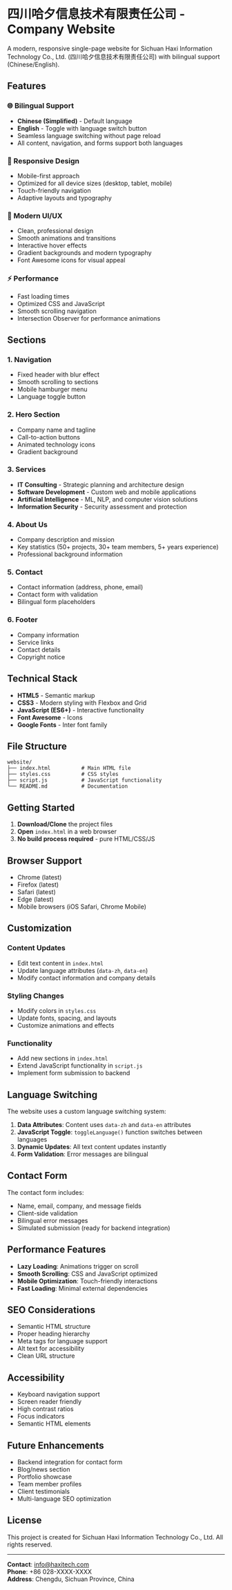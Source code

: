 # 四川哈夕信息技术有限责任公司 - Company Website

A modern, responsive single-page website for Sichuan Haxi Information Technology Co., Ltd. (四川哈夕信息技术有限责任公司) with bilingual support (Chinese/English).

## Features

### 🌐 Bilingual Support
- **Chinese (Simplified)** - Default language
- **English** - Toggle with language switch button
- Seamless language switching without page reload
- All content, navigation, and forms support both languages

### 📱 Responsive Design
- Mobile-first approach
- Optimized for all device sizes (desktop, tablet, mobile)
- Touch-friendly navigation
- Adaptive layouts and typography

### 🎨 Modern UI/UX
- Clean, professional design
- Smooth animations and transitions
- Interactive hover effects
- Gradient backgrounds and modern typography
- Font Awesome icons for visual appeal

### ⚡ Performance
- Fast loading times
- Optimized CSS and JavaScript
- Smooth scrolling navigation
- Intersection Observer for performance animations

## Sections

### 1. Navigation
- Fixed header with blur effect
- Smooth scrolling to sections
- Mobile hamburger menu
- Language toggle button

### 2. Hero Section
- Company name and tagline
- Call-to-action buttons
- Animated technology icons
- Gradient background

### 3. Services
- **IT Consulting** - Strategic planning and architecture design
- **Software Development** - Custom web and mobile applications
- **Artificial Intelligence** - ML, NLP, and computer vision solutions
- **Information Security** - Security assessment and protection

### 4. About Us
- Company description and mission
- Key statistics (50+ projects, 30+ team members, 5+ years experience)
- Professional background information

### 5. Contact
- Contact information (address, phone, email)
- Contact form with validation
- Bilingual form placeholders

### 6. Footer
- Company information
- Service links
- Contact details
- Copyright notice

## Technical Stack

- **HTML5** - Semantic markup
- **CSS3** - Modern styling with Flexbox and Grid
- **JavaScript (ES6+)** - Interactive functionality
- **Font Awesome** - Icons
- **Google Fonts** - Inter font family

## File Structure

```
website/
├── index.html          # Main HTML file
├── styles.css          # CSS styles
├── script.js           # JavaScript functionality
└── README.md           # Documentation
```

## Getting Started

1. **Download/Clone** the project files
2. **Open** `index.html` in a web browser
3. **No build process required** - pure HTML/CSS/JS

## Browser Support

- Chrome (latest)
- Firefox (latest)
- Safari (latest)
- Edge (latest)
- Mobile browsers (iOS Safari, Chrome Mobile)

## Customization

### Content Updates
- Edit text content in `index.html`
- Update language attributes (`data-zh`, `data-en`)
- Modify contact information and company details

### Styling Changes
- Modify colors in `styles.css`
- Update fonts, spacing, and layouts
- Customize animations and effects

### Functionality
- Add new sections in `index.html`
- Extend JavaScript functionality in `script.js`
- Implement form submission to backend

## Language Switching

The website uses a custom language switching system:

1. **Data Attributes**: Content uses `data-zh` and `data-en` attributes
2. **JavaScript Toggle**: `toggleLanguage()` function switches between languages
3. **Dynamic Updates**: All text content updates instantly
4. **Form Validation**: Error messages are bilingual

## Contact Form

The contact form includes:
- Name, email, company, and message fields
- Client-side validation
- Bilingual error messages
- Simulated submission (ready for backend integration)

## Performance Features

- **Lazy Loading**: Animations trigger on scroll
- **Smooth Scrolling**: CSS and JavaScript optimized
- **Mobile Optimization**: Touch-friendly interactions
- **Fast Loading**: Minimal external dependencies

## SEO Considerations

- Semantic HTML structure
- Proper heading hierarchy
- Meta tags for language support
- Alt text for accessibility
- Clean URL structure

## Accessibility

- Keyboard navigation support
- Screen reader friendly
- High contrast ratios
- Focus indicators
- Semantic HTML elements

## Future Enhancements

- Backend integration for contact form
- Blog/news section
- Portfolio showcase
- Team member profiles
- Client testimonials
- Multi-language SEO optimization

## License

This project is created for Sichuan Haxi Information Technology Co., Ltd. All rights reserved.

---

**Contact**: info@haxitech.com  
**Phone**: +86 028-XXXX-XXXX  
**Address**: Chengdu, Sichuan Province, China 